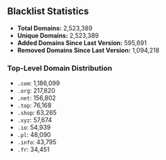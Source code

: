 ## Blacklist Statistics

- **Total Domains:** 2,523,389
- **Unique Domains:** 2,523,389
- **Added Domains Since Last Version:** 595,691
- **Removed Domains Since Last Version:** 1,094,218

### Top-Level Domain Distribution

-  `.com`: 1,186,099
-  `.org`: 217,820
-  `.net`: 156,802
-  `.top`: 76,168
-  `.shop`: 63,265
-  `.xyz`: 57,674
-  `.io`: 54,939
-  `.pl`: 48,090
-  `.info`: 43,795
-  `.fr`: 34,451
